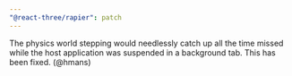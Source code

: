 ```yaml
---
"@react-three/rapier": patch
---
```


The physics world stepping would needlessly catch up all the time missed while the host application was suspended in a background tab. This has been fixed. (@hmans)
